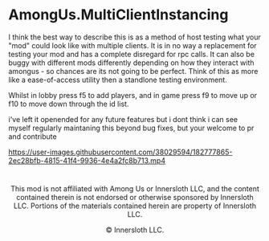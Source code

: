 # AmongUs.MultiClientInstancing
 
I think the best way to describe this is as a method of host testing what your "mod" could look like with multiple clients.
It is in no way a replacement for testing your mod and has a complete disregard for rpc calls.
It can also be buggy with different mods differently depending on how they interact with amongus - so chances are its not going to be perfect.
Think of this as more like a ease-of-access utility then a standlone testing environment.

Whilst in lobby press f5 to add players,
and in game press f9 to move up or f10 to move down through the id list.

i've left it openended for any future features but i dont think i can see myself regularly maintaning this beyond bug fixes,
but your welcome to pr and contribute


https://user-images.githubusercontent.com/38029594/182777865-2ec28bfb-4815-41f4-9936-4e4a2fc8b713.mp4


#
<p align="center">This mod is not affiliated with Among Us or Innersloth LLC, and the content contained therein is not endorsed or otherwise sponsored by Innersloth LLC. Portions of the materials contained herein are property of Innersloth LLC.</p>
<p align="center">© Innersloth LLC.</p>
